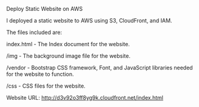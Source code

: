 Deploy Static Website on AWS

 I deployed a static website to AWS using S3, CloudFront, and IAM.

The files included are: 

index.html - The Index document for the website.

/img - The background image file for the website.


/vendor - Bootstrap CSS framework, Font, and JavaScript libraries needed for the website to function.

/css - CSS files for the website.


Website URL: http://d3v92o3ff8yg9k.cloudfront.net/index.html   